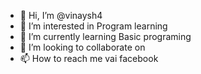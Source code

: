 - 👋 Hi, I’m @vinaysh4
- 👀 I’m interested in Program learning
- 🌱 I’m currently learning Basic programing 
- 💞️ I’m looking to collaborate on 
- 📫 How to reach me vai facebook

<!---
vinaysh4/vinaysh4 is a ✨ special ✨ repository because its `README.md` (this file) appears on your GitHub profile.
You can click the Preview link to take a look at your changes.
--->
